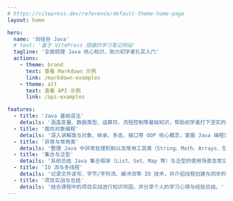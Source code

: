 ```yaml
---
# https://vitepress.dev/reference/default-theme-home-page
layout: home

hero:
  name: '尚硅谷 Java'
  # text: '基于 VitePress 搭建的学习笔记网站'
  tagline: '全面梳理 Java 核心知识，助力初学者扎实入门'
  actions:
    - theme: brand
      text: 查看 Markdown 示例
      link: /markdown-examples
    - theme: alt
      text: 查看 API 示例
      link: /api-examples

features:
  - title: 'Java 基础语法'
    details: '涵盖变量、数据类型、运算符、流程控制等基础知识，帮助初学者打下坚实的编程基础。'
  - title: '面向对象编程'
    details: '深入讲解类与对象、继承、多态、接口等 OOP 核心概念，掌握 Java 编程思想。'
  - title: '异常与常用类'
    details: '整理 Java 中异常处理机制以及常用工具类（String、Math、Arrays、包装类等）的使用技巧。'
  - title: '集合与泛型'
    details: '系统总结 Java 集合框架（List、Set、Map 等）与泛型的使用场景及常见问题。'
  - title: 'IO 流与多线程'
    details: '记录文件读写、字节/字符流、缓冲流等 IO 技术，并介绍线程创建与同步的基本方法。'
  - title: '项目实战与总结'
    details: '结合课程中的项目实战进行知识巩固，并分享个人的学习心得与经验总结。'
---
```

